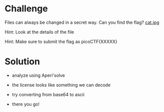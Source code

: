 # Challenge

Files can always be changed in a secret way. Can you find the flag? [cat.jpg](https://mercury.picoctf.net/static/b4d62f6e431dc8e563309ea8c33a06b3/cat.jpg)

Hint: Look at the details of the file

Hint: Make sure to submit the flag as picoCTF{XXXXX}

# Solution

- analyze using Aperi'solve

- the license looks like something we can decode

- try converting from base64 to ascii

- there you go!

